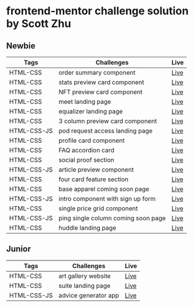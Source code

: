 # frontend-mentor challenge solution by Scott Zhu

## Newbie

| Tags        | Challenges                          | Live                                                                      |
| ----------- | ----------------------------------- | ------------------------------------------------------------------------- |
| HTML-CSS    | order summary component             | [Live](https://order-summary-component-scottzhu.netlify.app/)             |
| HTML-CSS    | stats preview card component        | [Live](https://stats-preview-card-component-scottzhu.netlify.app/)        |
| HTML-CSS    | NFT preview card component          | [Live](https://nft-preview-card-component-scottzhu.netlify.app/)          |
| HTML-CSS    | meet landing page                   | [Live](https://meet-landing-page-scottzhu.netlify.app/)                   |
| HTML-CSS    | equalizer landing page              | [Live](https://equalizer-landing-page-scottzhu.netlify.app/)              |
| HTML-CSS    | 3 column preview card component     | [Live](https://3-column-preview-card-component-scottzhu.netlify.app/)     |
| HTML-CSS-JS | pod request access landing page     | [Live](https://pod-request-access-landing-page-scottzhu.netlify.app/)     |
| HTML-CSS    | profile card component              | [Live](https://profile-card-component-scottzhu.netlify.app/)              |
| HTML-CSS    | FAQ accordion card                  | [Live](https://faq-accordion-card-scottzhu.netlify.app/)                  |
| HTML-CSS    | social proof section                | [Live](https://social-proof-section-scottzhu.netlify.app/)                |
| HTML-CSS-JS | article preview component           | [Live](https://article-preview-component-scottzhu.netlify.app/)           |
| HTML-CSS    | four card feature section           | [Live](https://four-card-feature-section-scottzhu.netlify.app/)           |
| HTML-CSS    | base apparel coming soon page       | [Live](https://base-apparel-coming-soon-page-scottzhu.netlify.app/)       |
| HTML-CSS-JS | intro component with sign up form   | [Live](https://intro-component-with-sign-up-form-scottzhu.netlify.app/)   |
| HTML-CSS    | single price grid component         | [Live](https://single-price-card-component-scottzhu.netlify.app/)         |
| HTML-CSS-JS | ping single column coming soon page | [Live](https://ping-single-column-coming-soon-page-scottzhu.netlify.app/) |
| HTML-CSS    | huddle landing page                 | [Live](https://huddle-landing-page-scottzhu.netlify.app/)                 |

## Junior

| Tags        | Challenges           | Live                                                       |
| ----------- | -------------------- | ---------------------------------------------------------- |
| HTML-CSS    | art gallery website  | [Live](https://art-gallery-website-scottzhu.netlify.app/)  |
| HTML-CSS    | suite landing page   | [Live](https://suite-landing-page-scottzhu.netlify.app/)   |
| HTML-CSS-JS | advice generator app | [Live](https://advice-generator-app-scottzhu.netlify.app/) |
